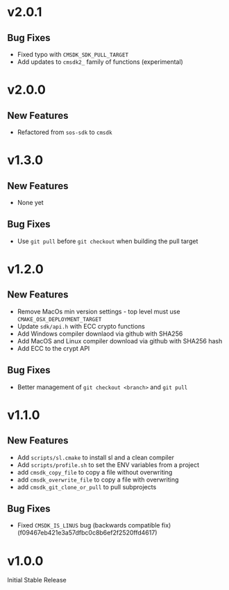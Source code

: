 # v2.0.1

## Bug Fixes

- Fixed typo with `CMSDK_SDK_PULL_TARGET`
- Add updates to `cmsdk2_` family of functions (experimental)

# v2.0.0

## New Features

- Refactored from `sos-sdk` to `cmsdk`

# v1.3.0

## New Features

- None yet

## Bug Fixes

- Use `git pull` before `git checkout` when building the pull target

# v1.2.0

## New Features

- Remove MacOs min version settings - top level must use `CMAKE_OSX_DEPLOYMENT_TARGET`
- Update `sdk/api.h` with ECC crypto functions
- Add Windows compiler downlaod via github with SHA256
- Add MacOS and Linux compiler download via github with SHA256 hash
- Add ECC to the crypt API

## Bug Fixes

- Better management of `git checkout <branch>` and `git pull`

# v1.1.0

## New Features

- Add `scripts/sl.cmake` to install sl and a clean compiler
- Add `scripts/profile.sh` to set the ENV variables from a project
- add `cmsdk_copy_file` to copy a file without overwriting
- add `cmsdk_overwrite_file` to copy a file with overwriting
- add `cmsdk_git_clone_or_pull` to pull subprojects

## Bug Fixes

- Fixed `CMSDK_IS_LINUS` bug (backwards compatible fix) (f09467eb421e3a57dfbc0c8b6ef2f2520ffd4617)

# v1.0.0

Initial Stable Release
